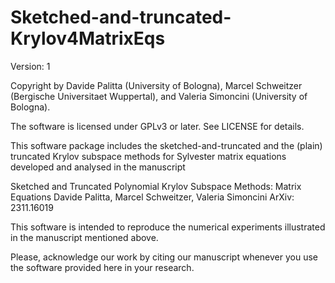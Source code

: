 # Sketched-and-truncated-Krylov4MatrixEqs

Version: 1

Copyright by Davide Palitta (University of Bologna), Marcel Schweitzer (Bergische Universitaet Wuppertal), and Valeria Simoncini (University of Bologna).

The software is licensed under GPLv3 or later. See LICENSE for details.

This software package includes the sketched-and-truncated and the (plain) truncated Krylov subspace methods for Sylvester matrix equations developed and analysed in the manuscript

Sketched and Truncated Polynomial Krylov Subspace Methods: Matrix Equations
Davide Palitta, Marcel Schweitzer, Valeria Simoncini
ArXiv: 2311.16019

This software is intended to reproduce the numerical experiments illustrated in the manuscript mentioned above.

Please, acknowledge our work by citing our manuscript whenever you use the software provided here in your research.

